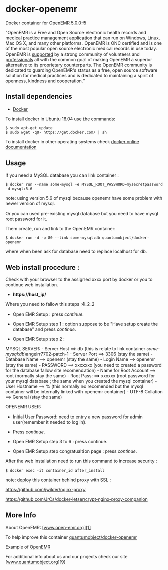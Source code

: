 # docker-openemr

Docker container for [OpenEMR 5.0.0-5][3]

"OpenEMR is a Free and Open Source electronic health records and medical practice management application that can run on Windows, Linux, Mac OS X, and many other platforms. OpenEMR is ONC certified and is one of the most popular open source electronic medical records in use today. OpenEMR is [supported][6] by a strong community of volunteers and [professionals][7] all with the common goal of making OpenEMR a superior alternative to its proprietary counterparts. The OpenEMR community is dedicated to guarding OpenEMR's status as a free, open source software solution for medical practices and is dedicated to maintaining a spirit of openness, kindness and cooperation."

## Install dependencies

  - [Docker][2]

To install docker in Ubuntu 16.04 use the commands:

    $ sudo apt-get update
    $ sudo wget -qO- https://get.docker.com/ | sh

 To install docker in other operating systems check [docker online documentation][4]

## Usage

If you need a MySQL database you can link container :

    $ docker run --name some-mysql -e MYSQL_ROOT_PASSWORD=mysecretpassword -d mysql:5.6
    
note: using version 5.6 of mysql because openemr have some problem with newer version of mysql.
    
Or you can used pre-existing mysql database but you need to have mysql root password for it.

Them create, run and link to the OpenEMR container:

    $ docker run -d -p 80 --link some-mysql:db quantumobject/docker-openemr

where when been ask for database need to replace localhost for db.

## Web install procedure :

Check with your browser to the assigned xxxx port by docker or you to continue web installation.

  - **https://host_ip/**

Where you need to fallow this steps :4_2_2

  - Open EMR Setup : press _continue_.

  - Open EMR Setup step 1 : option suppose to be "Have setup create the database" and press _continue_.

  - Open EMR Setup step 2 : 

   MYSQL SERVER: 
    - Server Host ==> db  (this is relate to link container _some-mysql:db_)angelrr7702-patch-1
    - Server Port ==> 3306 (stay the same)
    - Database Name ==> openemr (stay the same)
    - Login Name ==> openemr (stay the same)
    - PASSWORD ==>  xxxxxxx  (you need to created a password for the database fallow site recomendation)
    - Name for Root Account ==> root (normally stay the same)
    - Root Pass:  ==> xxxxxx (root password for your mysql database ; the same when you created the mysql container)
    - User Hostname ==> %  (this normally no recomended but the mysql container will be internally linked with openemr container)
    - UTF-8 Collation ==> General (stay the same)
 
  OPENEMR USER:

   - Initial User Password: need to entry a new password for admin user(remember it needed to log in).
   - Press _continue_.

- Open EMR Setup step 3 to 6 : press continue.

- Open EMR Setup step congratualtion page : press _continue_.

After the web installation need to run this command to increase security :

    $ docker exec -it container_id after_install

note: deploy this container behind proxy with SSL :

https://github.com/jwilder/nginx-proxy

https://github.com/JrCs/docker-letsencrypt-nginx-proxy-companion

## More Info

About OpenEMR: [www.open-emr.org][1]

To help improve this container [quantumobject/docker-openemr][5]

Example of [OpenEMR][8]

For additional info about us and our projects check our site [www.quantumobject.org][9]

[1]:http://open-emr.org/
[2]:https://www.docker.com
[3]:http://open-emr.org/wiki/index.php/OpenEMR_Downloads
[4]:http://docs.docker.com
[5]:https://github.com/QuantumObject/docker-openemr
[6]:http://open-emr.org/wiki/index.php/OpenEMR_Support_Guide
[7]:http://open-emr.org/wiki/index.php/OpenEMR_Professional_Support
[8]:https://openemr.quantumobject.com/
[9]:https://www.quantumobject.org/
